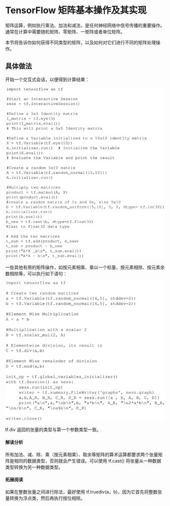 # TensorFlow 矩阵基本操作及其实现

矩阵运算，例如执行乘法、加法和减法，是任何神经网络中信号传播的重要操作。通常在计算中需要随机矩阵、零矩阵、一矩阵或者单位矩阵。

本节将告诉你如何获得不同类型的矩阵，以及如何对它们进行不同的矩阵处理操作。

## 具体做法

开始一个交互式会话，以便得到计算结果：

![](img/77fee9267f6e282e28b88426c2dbf9fc.jpg)

一些其他有用的矩阵操作，如按元素相乘、乘以一个标量、按元素相除、按元素余数相除等，可以执行如下语句：

![](img/c49d6ead9b49f30540055993585b2d73.jpg)

tf.div 返回的张量的类型与第一个参数类型一致。

#### 解读分析

所有加法、减、除、乘（按元素相乘）、取余等矩阵的算术运算都要求两个张量矩阵是相同的数据类型，否则就会产生错误。可以使用 tf.cast() 将张量从一种数据类型转换为另一种数据类型。

#### 拓展阅读

如果在整数张量之间进行除法，最好使用 tf.truediv(a，b)，因为它首先将整数张量转换为浮点类，然后再执行按位相除。